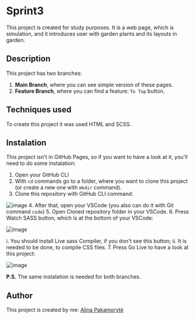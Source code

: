 # Sprint3
This project is created for study purposes. It is a web page, which is simulation, and it introduces user with garden plants and its layouts in garden.

## Description
This project has two branches:
1. **Main Branch**, where you can see simple version of these pages.
2. **Feature Branch**, where you can find a feature: ```To Top``` button.

## Techniques used
To create this project it was used HTML and SCSS.

## Instalation
This project isn't in GitHub Pages, so if you want to have a look at it, you'll need to do some instalation:
1. Open your GitHub CLI
2. With ```cd``` commands go to a folder, where you want to clone this project (or create a new one with ```mkdir``` command).
3. Clone this repository with GitHub CLI command:



![image](https://user-images.githubusercontent.com/99712422/161113218-b9981df1-8962-47e7-9930-eded6222ab19.png)
4. After that, open your VSCode (you also can do it with Git command ```code```)
5. Open Cloned repository folder in your VSCode.
6. Press Watch SASS button, which is at the bottom of your VSCode:


![image](https://user-images.githubusercontent.com/99712422/161115893-e841d7c6-5397-455f-96c1-2e36ddae854c.png)


  i. You should install Live sass Compiler, if you don't see this button;
  ii. It is needed to be done, to compile CSS files.
7. Press Go Live to have a look at this project:


![image](https://user-images.githubusercontent.com/99712422/161116608-be3e5858-189a-4f05-8cae-5f4904aceca9.png)


**P.S.** 
The same instalation is needed for both branches.

## Author
This project is created by me: [Alina Pakamorytė](https://www.linkedin.com/in/alina-pakamoryt%C4%97-73a66377/)

